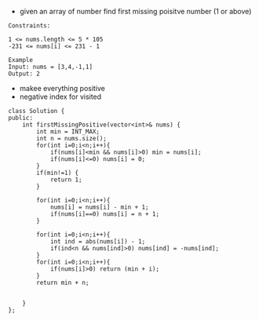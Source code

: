 - given an array of number find first missing poisitve number (1 or above)
```
Constraints:

1 <= nums.length <= 5 * 105
-231 <= nums[i] <= 231 - 1
```

```
Example 
Input: nums = [3,4,-1,1]
Output: 2
```
- makee everything positive
- negative index for visited
```
class Solution {
public:
    int firstMissingPositive(vector<int>& nums) {
        int min = INT_MAX;
        int n = nums.size();
        for(int i=0;i<n;i++){
            if(nums[i]<min && nums[i]>0) min = nums[i];
            if(nums[i]<=0) nums[i] = 0;
        }
        if(min!=1) {
            return 1;
        }
        
        for(int i=0;i<n;i++){
            nums[i] = nums[i] - min + 1;
            if(nums[i]==0) nums[i] = n + 1;
        }
        
        for(int i=0;i<n;i++){
            int ind = abs(nums[i]) - 1;
            if(ind<n && nums[ind]>0) nums[ind] = -nums[ind];
        }
        for(int i=0;i<n;i++){
            if(nums[i]>0) return (min + i);
        }
        return min + n;
        
        
    }
};
```
